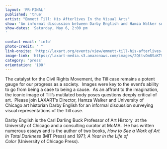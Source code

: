 ```yaml
---
layout: 'PR-FINAL'
published: 'true'
artist: "Emmett Till: His Afterlives In the Visual Arts"
show: 'An informal discussion between Darby English and Hamza Walker surveying representation of Emmett Till in the visual arts.'
show-dates: 'Saturday, May 6, 2:00 pm
'

contact-email: 'info'
photo-credit: " "
link-onsite: 'http://laxart.org/events/view/emmett-till-his-afterlives-in-the-visual-artsbr-an-informal-discussion-between-darby-english-and-hamza-walker-surveying-representation-of-emmett-till-in-the-visual-arts/'
image-link: 'https://laxart-media.s3.amazonaws.com/images/2QttvOm8SaKTSqkNQ5txXA.jpg'
category: 'press'
orientation: '100'
---
```

The catalyst for the Civil Rights Movement, the Till case remains a potent gauge for our progress as a society.  Images were key to the event&rsquo;s ability to go from being a case to being a cause.  As an affront to the imagination, the iconic image of Till&rsquo;s mutilated body poses questions deeply critical of art.  Please join LAXART&rsquo;s Director, Hamza Walker and University of Chicago art historian Darby English for an informal discussion surveying visual representations of the Till case.  

Darby English is the Carl Darling Buck Professor of Art History  at the University of Chicago and a consulting curator at MoMA.  He has written numerous essays and is the author of two books, *How to See a Work of Art In Total Darkness* (MIT Press) and *1971; A Year in the Life of Color* (University of Chicago Press). 
